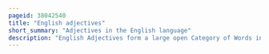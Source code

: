 ```yaml
---
pageid: 38042540
title: "English adjectives"
short_summary: "Adjectives in the English language"
description: "English Adjectives form a large open Category of Words in English which, semantically, tend to denote Properties such as Size, Colour, Mood, Quality, Age, etc. With such Members as other, big, new, good, different, Cuban, sure, important, and right. Adjectives head adjective Phrases and the most typical Members function as Modifiers in noun Phrases. Most Adjectives either Inflect for Grades or Combine with more and most to form Comparatives and Superlatives. They are characteristically modifiable by very. A large Number of the most common Members combine with the Suffix -Ly to form Adverbs. Most Adjectives function in Verb Phrases as Complements and some license Complements of their own."
---
```

